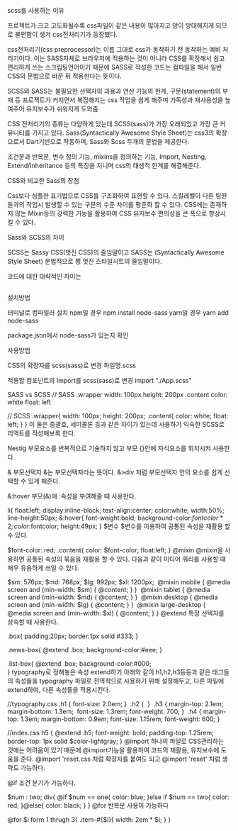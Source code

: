 scss를 사용하는 이유

프로젝트가 크고 고도화될수록 css파일이 같은 내용이 많아지고 양이 방대해지게 되므로 불편함이 생겨 css전처리기가 등장했다. 

css전처리기(css preprocessor)는 이름 그대로 css가 동작하기 전 동작하는 예비 처리기이다. 이는 SASS자체로 브라우저에 적용하는 것이 아니라 CSS를 확장해서 쉽고 편리하게 쓰는 스크립팅언어이기 때문에 SASS로 작성한 코드는 컴파일을 해서 일반 CSS의 문법으로 바꾼 뒤 적용한다는 뜻이다.

SCSS와 SASS는 불필요한 선택자의 과용과 연산 기능의 한계, 구문(statement)의 부재 등 프로젝트가 커지면서 복잡해지는 css 작업을 쉽게 해주며 가독성과 재사용성을 높여주어 유지보수가 쉬워지게 도와줌

CSS 전처리기의 종류는 다양하게 있는데 SCSS(sass)가 가장 오래되었고 가장 큰 커뮤니티를 가지고 있다. Sass(Syntactically Awesome Style Sheet)는 css3의 확장으로서 Dart기반으로 작동하며, Sass와 Scss 두개의 문법을 제공한다. 

조건문과 반복문,
변수 정의 기능, 
mixins을 정의하는 기능, 
Import,
Nesting,
Extend/Inheritance 등의 특징을 지니며
css의 태생적 한계를 해결해준다.

CSS와 비교한 Sass의 장점

Css보다 심플한 표기법으로  CSS를 구조화하여 표현할 수 있다.
스킬레벨이 다른 팀원들과의 작업시 발생할 수 있는 구문의 수준 차이를 평준화 할 수 있다.
CSS에는 존재하지 않는 Mixin등의 강력한 기능을 활용하여 CSS 유지보수 편의성을 큰 폭으로 향상시킬 수 있다.

Sass와 SCSS의 차이

SCSS는 Sassy CSS(멋진 CSS)의 줄임말이고 SASS는 (Syntactically Awesome Style Sheet) 문법적으로 짱 멋진 스타일시트의 줄임말이다.

코드에 대한 대략적인 차이는
```javascript

```





설치방법 

터미널로 컴파일러 설치
npm일 경우 npm install node-sass
yarn일 경우 yarn add node-sass

package.json에서 node-sass가 있는지 확인

사용방법

CSS의 확장자를 scss(sass)로 변경
파일명.scss

적용할 컴포넌트의 Import를 scss(sass)로 변경
import "./App.scss"


SASS vs SCSS
// SASS
.wrapper
  width: 100px
  height: 200px
  .content
    color: white
    float: left
    
    
// SCSS
.wrapper{
    width: 100px;
    height: 200px;
    .content{
        color: white;
        float: left;
    }
}
이 둘은 중괄호, 세미콜론 등과 같은 차이가 있는데 사용하기 익숙한 SCSS로 리액트를 작성해보록 한다.

Nestig
부모요소를 반복적으로 기술하지 않고 부모 {}안에 자식요소를 위치시켜 사용한다.

& 부모선택자
&는 부모선택자라는 뜻이다. &>div 처럼 부모선택자 안의 요소를 쉽게 선택할 수 있게 해준다.

&:hover
부모(&)에 :속성을 부여해줄 때 사용한다.

li{
	float:left;
	display:inline-block;
	text-align:center;
	color:white;
	width:50%;
	line-height:50px;
	&:hover{
		font-weight:bold;
		background-color:$fontcolor*2;
		color:$fontcolor;
		height:49px;
    }
$변수
$변수를 이용하여 공통된 속성을 재활용 할 수 있다.

$font-color: red;
.content{
    color: $font-color;
    float:left;
}
@mixin
@mixin을 사용하면 공통된 속성의 묶음을 재활용 할 수 있다.
다음과 같이 미디어 쿼리를 사용할 때 매우 유용하게 쓰일 수 있다.

$sm: 576px;
$md: 768px;
$lg: 992px;
$xl: 1200px;
​
@mixin mobile {
  @media screen and (min-width: $sm) {
    @content;
  }
}
​
@mixin tablet {
  @media screen and (min-width: $md) {
    @content;
  }
}
​
@mixin desktop {
  @media screen and (min-width: $lg) {
    @content;
  }
}
​
@mixin large-desktop {
  @media screen and (min-width: $xl) {
    @content;
  }
}
@extend
특정 선택자를 상속할 때 사용한다.

.box{
	padding:20px;
	border:1px solid #333;
}
 
.news-box{
	@extend .box;
	background-color:#eee;
}
 
.list-box{
	@extend .box;
	background-color:#000;	
}
typography로 정해놓은 속성 extend하기
아래와 같이 h1,h2,h3등등과 같은 태그들의 속성들을 typography 파일로 전역적으로 사용하기 위해 설정해두고, 다른 파일에 extend하여, 다른 속성들을 적용시킨다.

//typography.css
.h1 {
  font-size: 2.0em;
}
​
.h2 {
​
}
​
.h3 {
  margin-top: 2.1em;
  margin-bottom: 1.3em;
​
  font-size: 1.3rem;
  font-weight: 700;
}
​
.h4 {
  margin-top: 1.3em;
  margin-bottom: 0.9em;
​
  font-size: 1.15rem;
  font-weight: 600;
}

//index.css
 h5 {
      @extend .h5;
      font-weight: bold;
      padding-top: 1.25rem;
      border-top: 1px solid $color-lightgray;
    }
@import
하나의 파일로 CSS관리하는 것에는 어려움이 있기 때문에 @import기능을 활용하여 코드의 재활용, 유지보수에 도움을 준다.
@import 'reset.css 처럼 확장자를 붙여도 되고
@import 'reset' 처럼 생략도 가능하다.

@if
조건 분기가 가능하다.

$num : two;
div{
	@if $num == one{
    color: blue;
    }else if $num == two{
    color: red;
    }@else{
    color: black;
    }
}
@for
반복문 사용이 가능하다

@for $i form 1 thrugh 3{
	.item-#{$i}{
    width: 2em * $i;
    }
}
